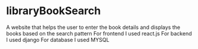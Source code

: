 # libraryBookSearch
A website that helps the user to enter the book details and displays the books based on the search pattern
For  frontend I used react.js
For backend I used django
For database I used MYSQL
